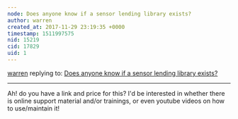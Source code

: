 ```yaml
---
node: Does anyone know if a sensor lending library exists?
author: warren
created_at: 2017-11-29 23:19:35 +0000
timestamp: 1511997575
nid: 15219
cid: 17829
uid: 1
---
```




[warren](../profile/warren) replying to: [Does anyone know if a sensor lending library exists?](../notes/Zengirl2/11-21-2017/does-anyone-know-if-a-sensor-lending-library-exists)

----
Ah! do you have a link and price for this? I'd be interested in whether there is online support material and/or trainings, or even youtube videos on how to use/maintain it!